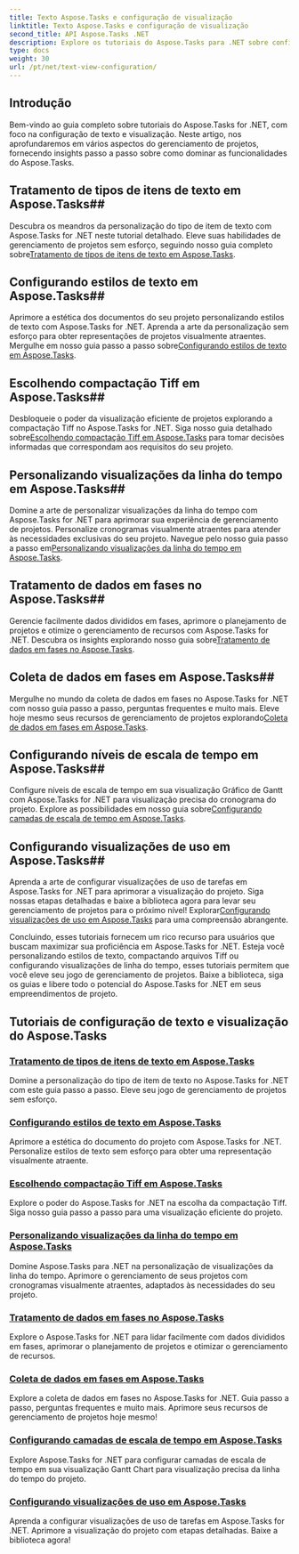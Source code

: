 ```yaml
---
title: Texto Aspose.Tasks e configuração de visualização
linktitle: Texto Aspose.Tasks e configuração de visualização
second_title: API Aspose.Tasks .NET
description: Explore os tutoriais do Aspose.Tasks para .NET sobre configuração de texto e visualização. Domine estilos de texto, compactação Tiff, visualizações de linha do tempo e muito mais para gerenciamento aprimorado de projetos.
type: docs
weight: 30
url: /pt/net/text-view-configuration/
---
```

## Introdução

Bem-vindo ao guia completo sobre tutoriais do Aspose.Tasks for .NET, com foco na configuração de texto e visualização. Neste artigo, nos aprofundaremos em vários aspectos do gerenciamento de projetos, fornecendo insights passo a passo sobre como dominar as funcionalidades do Aspose.Tasks.

## Tratamento de tipos de itens de texto em Aspose.Tasks## 
 Descubra os meandros da personalização do tipo de item de texto com Aspose.Tasks for .NET neste tutorial detalhado. Eleve suas habilidades de gerenciamento de projetos sem esforço, seguindo nosso guia completo sobre[Tratamento de tipos de itens de texto em Aspose.Tasks](./text-item-types/). 

## Configurando estilos de texto em Aspose.Tasks## 
Aprimore a estética dos documentos do seu projeto personalizando estilos de texto com Aspose.Tasks for .NET. Aprenda a arte da personalização sem esforço para obter representações de projetos visualmente atraentes. Mergulhe em nosso guia passo a passo sobre[Configurando estilos de texto em Aspose.Tasks](./text-styles/).

## Escolhendo compactação Tiff em Aspose.Tasks## 
 Desbloqueie o poder da visualização eficiente de projetos explorando a compactação Tiff no Aspose.Tasks for .NET. Siga nosso guia detalhado sobre[Escolhendo compactação Tiff em Aspose.Tasks](./tiff-compression/) para tomar decisões informadas que correspondam aos requisitos do seu projeto.

## Personalizando visualizações da linha do tempo em Aspose.Tasks## 
 Domine a arte de personalizar visualizações da linha do tempo com Aspose.Tasks for .NET para aprimorar sua experiência de gerenciamento de projetos. Personalize cronogramas visualmente atraentes para atender às necessidades exclusivas do seu projeto. Navegue pelo nosso guia passo a passo em[Personalizando visualizações da linha do tempo em Aspose.Tasks](./timeline-views/).

## Tratamento de dados em fases no Aspose.Tasks## 
Gerencie facilmente dados divididos em fases, aprimore o planejamento de projetos e otimize o gerenciamento de recursos com Aspose.Tasks for .NET. Descubra os insights explorando nosso guia sobre[Tratamento de dados em fases no Aspose.Tasks](./timephased-data/).

## Coleta de dados em fases em Aspose.Tasks## 
 Mergulhe no mundo da coleta de dados em fases no Aspose.Tasks for .NET com nosso guia passo a passo, perguntas frequentes e muito mais. Eleve hoje mesmo seus recursos de gerenciamento de projetos explorando[Coleta de dados em fases em Aspose.Tasks](./timephased-data-collection/).

## Configurando níveis de escala de tempo em Aspose.Tasks## 
 Configure níveis de escala de tempo em sua visualização Gráfico de Gantt com Aspose.Tasks for .NET para visualização precisa do cronograma do projeto. Explore as possibilidades em nosso guia sobre[Configurando camadas de escala de tempo em Aspose.Tasks](./timescale-tiers/).

## Configurando visualizações de uso em Aspose.Tasks## 
Aprenda a arte de configurar visualizações de uso de tarefas em Aspose.Tasks for .NET para aprimorar a visualização do projeto. Siga nossas etapas detalhadas e baixe a biblioteca agora para levar seu gerenciamento de projetos para o próximo nível! Explorar[Configurando visualizações de uso em Aspose.Tasks](./usage-views/) para uma compreensão abrangente.

Concluindo, esses tutoriais fornecem um rico recurso para usuários que buscam maximizar sua proficiência em Aspose.Tasks for .NET. Esteja você personalizando estilos de texto, compactando arquivos Tiff ou configurando visualizações de linha do tempo, esses tutoriais permitem que você eleve seu jogo de gerenciamento de projetos. Baixe a biblioteca, siga os guias e libere todo o potencial do Aspose.Tasks for .NET em seus empreendimentos de projeto.
## Tutoriais de configuração de texto e visualização do Aspose.Tasks
### [Tratamento de tipos de itens de texto em Aspose.Tasks](./text-item-types/)
Domine a personalização do tipo de item de texto no Aspose.Tasks for .NET com este guia passo a passo. Eleve seu jogo de gerenciamento de projetos sem esforço.
### [Configurando estilos de texto em Aspose.Tasks](./text-styles/)
Aprimore a estética do documento do projeto com Aspose.Tasks for .NET. Personalize estilos de texto sem esforço para obter uma representação visualmente atraente.
### [Escolhendo compactação Tiff em Aspose.Tasks](./tiff-compression/)
Explore o poder do Aspose.Tasks for .NET na escolha da compactação Tiff. Siga nosso guia passo a passo para uma visualização eficiente do projeto.
### [Personalizando visualizações da linha do tempo em Aspose.Tasks](./timeline-views/)
Domine Aspose.Tasks para .NET na personalização de visualizações da linha do tempo. Aprimore o gerenciamento de seus projetos com cronogramas visualmente atraentes, adaptados às necessidades do seu projeto.
### [Tratamento de dados em fases no Aspose.Tasks](./timephased-data/)
Explore o Aspose.Tasks for .NET para lidar facilmente com dados divididos em fases, aprimorar o planejamento de projetos e otimizar o gerenciamento de recursos.
### [Coleta de dados em fases em Aspose.Tasks](./timephased-data-collection/)
Explore a coleta de dados em fases no Aspose.Tasks for .NET. Guia passo a passo, perguntas frequentes e muito mais. Aprimore seus recursos de gerenciamento de projetos hoje mesmo!
### [Configurando camadas de escala de tempo em Aspose.Tasks](./timescale-tiers/)
Explore Aspose.Tasks for .NET para configurar camadas de escala de tempo em sua visualização Gantt Chart para visualização precisa da linha do tempo do projeto.
### [Configurando visualizações de uso em Aspose.Tasks](./usage-views/)
Aprenda a configurar visualizações de uso de tarefas em Aspose.Tasks for .NET. Aprimore a visualização do projeto com etapas detalhadas. Baixe a biblioteca agora!